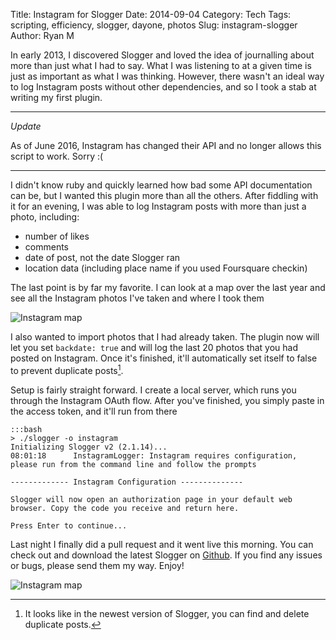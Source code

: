 Title: Instagram for Slogger
Date: 2014-09-04
Category: Tech
Tags: scripting, efficiency, slogger, dayone, photos
Slug: instagram-slogger
Author: Ryan M

In early 2013, I discovered Slogger and loved the idea of journalling about more than just what I had to say. What I was listening to at a given time is just as important as what I was thinking. However, there wasn't an ideal way to log Instagram posts without other dependencies, and so I took a stab at writing my first plugin.
<!-- PELICAN_END_SUMMARY -->  

--- 

*Update*

As of June 2016, Instagram has changed their API and no longer allows this script to work. Sorry :(

---

I didn't know ruby and quickly learned how bad some API documentation can be, but I wanted this plugin more than all the others. After fiddling with it for an evening, I was able to log Instagram posts with more than just a photo, including:

- number of likes
- comments
- date of post, not the date Slogger ran
- location data (including place name if you used Foursquare checkin)

The last point is by far my favorite. I can look at a map over the last year and see all the Instagram photos I've taken and where I took them

 ![Instagram map]( {attach}dayonemap.png)

I also wanted to import photos that I had already taken. The plugin now will let you set `backdate: true` and will log the last 20 photos that you had posted on Instagram. Once it's finished, it'll automatically set itself to false to prevent duplicate posts[^1].

Setup is fairly straight forward. I create a local server, which runs you through the Instagram OAuth flow. After you've finished, you simply paste in the access token, and it'll run from there

	:::bash
	> ./slogger -o instagram
	Initializing Slogger v2 (2.1.14)...
	08:01:18      InstagramLogger: Instagram requires configuration, please run from the command line and follow the prompts

	------------- Instagram Configuration --------------

	Slogger will now open an authorization page in your default web browser. Copy the code you receive and return here.

	Press Enter to continue...

Last night I finally did a pull request and it went live this morning. You can check out and download the latest Slogger on [Github][github]. If you find any issues or bugs, please send them my way. Enjoy!

 ![Instagram map]( {attach}dayone.png)

[github]: https://github.com/ttscoff/Slogger

[^1]: It looks like in the newest version of Slogger, you can find and delete duplicate posts.
